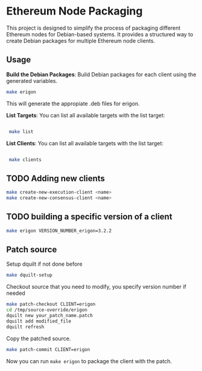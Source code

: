 # Ethereum Node Packaging

This project is designed to simplify the process of packaging different Ethereum nodes for Debian-based systems. It provides a structured way to create Debian packages for multiple Ethereum node clients. 

## Usage

**Build the Debian Packages**: Build Debian packages for each client using the generated variables.
   ```bash
   make erigon
   ```
  This will generate the appropiate .deb files for erigon.

**List Targets**: You can list all available targets with the list target:

   ```bash

    make list
   ```
**List Clients**: You can list all available targets with the list target:

   ```bash

    make clients
   ```

## TODO Adding new clients

   ```bash
   make create-new-execution-client <name>
   make create-new-consensus-client <name>
   ```
## TODO building a specific version of a client

   ```bash
   make erigon VERSION_NUMBER_erigon=3.2.2
   ```
## Patch source

   Setup dquilt if not done before
   ```bash 
   make dquilt-setup
   ```
   Checkout source that you need to modify, you specify version number if needed 
   ```bash
   make patch-checkout CLIENT=erigon
   cd /tmp/source-override/erigon
   dquilt new your_patch_name.patch
   dquilt add modified_file
   dquilt refresh
   ```

   Copy the patched source. 
   ```bash
   make patch-commit CLIENT=erigon
   ```
   Now you can run `make erigon` to package the client with the patch. 
